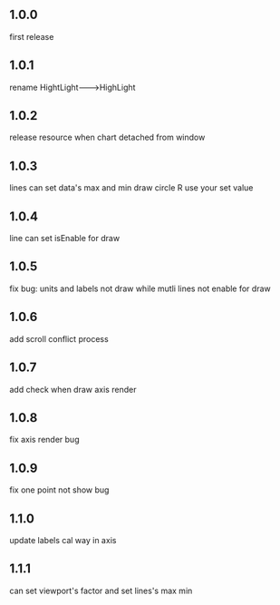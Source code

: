 ## 1.0.0
first release
## 1.0.1
rename HightLight--->HighLight
## 1.0.2
release resource when chart detached from window
## 1.0.3
lines can set data's max and min
draw circle R use your set value
## 1.0.4
line can set isEnable for draw
## 1.0.5
fix bug: units and labels not draw while mutli lines not enable for draw
## 1.0.6
add scroll conflict process
## 1.0.7
add check when draw axis render
## 1.0.8
fix axis render bug
## 1.0.9
fix one point not show bug
## 1.1.0
update labels cal way in axis
## 1.1.1
can set viewport's factor and set lines's max min
